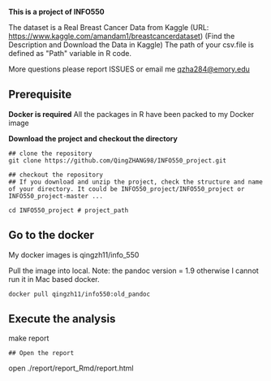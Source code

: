 **This is a project of INFO550**

The dataset is a Real Breast Cancer Data from Kaggle (URL: https://www.kaggle.com/amandam1/breastcancerdataset) (Find the Description and Download the Data in Kaggle) The path of your csv.file is defined as "Path" variable in R code.

More questions please report ISSUES or email me [qzha284@emory.edu](mailto:qzha284@emory.edu)

## Prerequisite
**Docker is required**
All the packages in R have been packed to my Docker image

**Download the project and checkout the directory**

```
## clone the repository
git clone https://github.com/QingZHANG98/INFO550_project.git

## checkout the repository
## If you download and unzip the project, check the structure and name of your directory. It could be INFO550_project/INFO550_project or INFO550_project-master ...

cd INFO550_project # project_path
```
## Go to the docker
My docker images is qingzh11/info_550

Pull the image into local.
Note: the pandoc version = 1.9 otherwise I cannot run it in Mac based docker.
```
docker pull qingzh11/info550:old_pandoc
```
## Execute the analysis
make report
```
## Open the report
```
open ./report/report_Rmd/report.html
```



